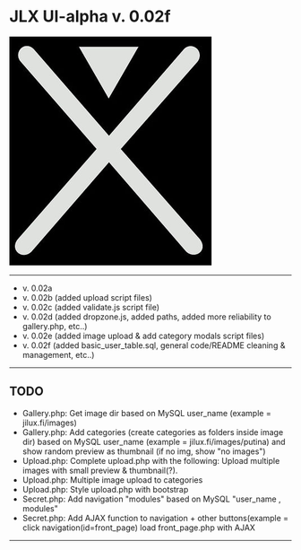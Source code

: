 # JLX UI-alpha v. 0.02f

![JILUX](https://raw.githubusercontent.com/jilux-dev/UI-alpha/master/images/xman-2.jpg)

------------------------

* v. 0.02a
* v. 0.02b (added upload script files)
* v. 0.02c (added validate.js script file)
* v. 0.02d (added dropzone.js, added paths, added more reliability to gallery.php, etc..)
* v. 0.02e (added image upload & add category modals script files)
* v. 0.02f (added basic_user_table.sql, general code/README cleaning & management, etc..)

------------------------


TODO
-------------------------

* Gallery.php: Get image dir based on MySQL user_name (example = jilux.fi/images)
* Gallery.php: Add categories (create categories as folders inside image dir) based on MySQL user_name (example = jilux.fi/images/putina) and show random preview as thumbnail (if no img, show "no images")
* Upload.php: Complete upload.php with the following: Upload multiple images with small preview & thumbnail(?).
* Upload.php: Multiple image upload to categories
* Upload.php: Style upload.php with bootstrap
* Secret.php: Add navigation "modules" based on MySQL "user_name , modules"
* Secret.php: Add AJAX function to navigation + other buttons(example = click navigation(id=front_page) load front_page.php with AJAX

-------------------------



